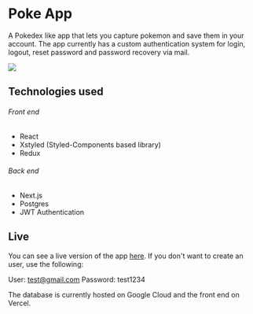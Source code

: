 #  Poke App

A Pokedex like app that lets you capture pokemon and save them in your account. The app currently has a custom authentication system for login, logout, reset password and password recovery via mail.

![](https://media2.giphy.com/media/NH5Ndmur3Yw7UdS0Vc/giphy.gif)

## Technologies used

###### Front end

* React
* Xstyled (Styled-Components based library)
* Redux

###### Back end

* Next.js
* Postgres
* JWT Authentication


## Live

You can see a live version of the app [here](https://raider-poke-app.vercel.app/). If you don't want to create an user, use the following:

User: test@gmail.com
Password: test1234

The database is currently hosted on Google Cloud and the front end on Vercel.
